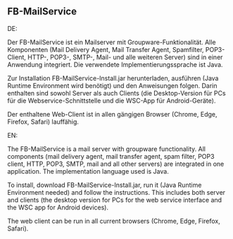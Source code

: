 ## FB-MailService

DE:

Der FB-MailService ist ein Mailserver mit Groupware-Funktionalität. Alle Komponenten (Mail Delivery Agent, Mail Transfer Agent, Spamfilter, POP3-Client, HTTP-, POP3-, SMTP-, Mail- und alle weiteren Server) sind in einer Anwendung integriert. Die verwendete Implementierungssprache ist Java.

Zur Installation FB-MailService-Install.jar herunterladen, ausführen (Java Runtime Environment wird benötigt) und den Anweisungen folgen. Darin enthalten sind sowohl Server als auch Clients (die Desktop-Version für PCs für die Webservice-Schnittstelle und die WSC-App für Android-Geräte).

Der enthaltene Web-Client ist in allen gängigen Browser (Chrome, Edge, Firefox, Safari) lauffähig.

EN:

The FB-MailService is a mail server with groupware functionality. All components (mail delivery agent, mail transfer agent, spam filter, POP3 client, HTTP, POP3, SMTP, mail and all other servers) are integrated in one application. The implementation language used is Java.

To install, download FB-MailService-Install.jar, run it (Java Runtime Environment needed) and follow the instructions. This includes both server and clients (the desktop version for PCs for the web service interface and the WSC app for Android devices).

The web client can be run in all current browsers (Chrome, Edge, Firefox, Safari).
